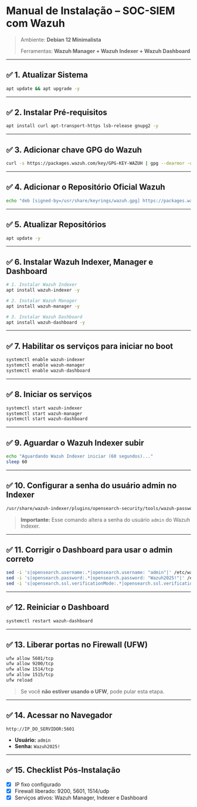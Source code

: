 # Manual de Instalação – SOC-SIEM com Wazuh

>Ambiente: **Debian 12 Minimalista**
> 
>Ferramentas: **Wazuh Manager + Wazuh Indexer + Wazuh Dashboard**  

---

## ✅ 1. Atualizar Sistema

```bash
apt update && apt upgrade -y
```

---

## ✅ 2. Instalar Pré-requisitos

```bash
apt install curl apt-transport-https lsb-release gnupg2 -y
```

---

## ✅ 3. Adicionar chave GPG do Wazuh

```bash
curl -s https://packages.wazuh.com/key/GPG-KEY-WAZUH | gpg --dearmor -o /usr/share/keyrings/wazuh.gpg
```

---

## ✅ 4. Adicionar o Repositório Oficial Wazuh

```bash
echo "deb [signed-by=/usr/share/keyrings/wazuh.gpg] https://packages.wazuh.com/4.x/apt/ stable main" > /etc/apt/sources.list.d/wazuh.list
```

---

## ✅ 5. Atualizar Repositórios

```bash
apt update -y
```

---

## ✅ 6. Instalar Wazuh Indexer, Manager e Dashboard

```bash
# 1. Instalar Wazuh Indexer
apt install wazuh-indexer -y

# 2. Instalar Wazuh Manager
apt install wazuh-manager -y

# 3. Instalar Wazuh Dashboard
apt install wazuh-dashboard -y
```

---

## ✅ 7. Habilitar os serviços para iniciar no boot

```bash
systemctl enable wazuh-indexer
systemctl enable wazuh-manager
systemctl enable wazuh-dashboard
```

---

## ✅ 8. Iniciar os serviços

```bash
systemctl start wazuh-indexer
systemctl start wazuh-manager
systemctl start wazuh-dashboard
```

---

## ✅ 9. Aguardar o Wazuh Indexer subir

```bash
echo "Aguardando Wazuh Indexer iniciar (60 segundos)..."
sleep 60
```

---

## ✅ 10. Configurar a senha do usuário admin no Indexer

```bash
/usr/share/wazuh-indexer/plugins/opensearch-security/tools/wazuh-passwords-tool.sh --admin-password Wazuh2025!
```

> **Importante:** Esse comando altera a senha do usuário `admin` do Wazuh Indexer.

---

## ✅ 11. Corrigir o Dashboard para usar o admin correto

```bash
sed -i 's|opensearch.username:.*|opensearch.username: "admin"|' /etc/wazuh-dashboard/opensearch_dashboards.yml
sed -i 's|opensearch.password:.*|opensearch.password: "Wazuh2025!"|' /etc/wazuh-dashboard/opensearch_dashboards.yml
sed -i 's|opensearch.ssl.verificationMode:.*|opensearch.ssl.verificationMode: none|' /etc/wazuh-dashboard/opensearch_dashboards.yml
```

---

## ✅ 12. Reiniciar o Dashboard

```bash
systemctl restart wazuh-dashboard
```

---

## ✅ 13. Liberar portas no Firewall (UFW) 

```bash
ufw allow 5601/tcp
ufw allow 9200/tcp
ufw allow 1514/tcp
ufw allow 1515/tcp
ufw reload
```

> Se você **não estiver usando o UFW**, pode pular esta etapa.

---

## ✅ 14. Acessar no Navegador

```
http://IP_DO_SERVIDOR:5601
```

- **Usuário:** `admin`  
- **Senha:** `Wazuh2025!`

---

## ✅ 15. Checklist Pós-Instalação

- [x] IP fixo configurado  
- [x] Firewall liberado: 9200, 5601, 1514/udp  
- [x] Serviços ativos: Wazuh Manager, Indexer e Dashboard
